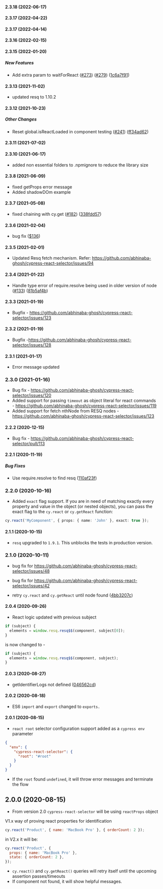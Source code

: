#### 2.3.18 (2022-06-17)

#### 2.3.17 (2022-04-22)

#### 2.3.17 (2022-04-14)

#### 2.3.16 (2022-02-15)

#### 2.3.15 (2022-01-20)

##### New Features

*  Add extra param to waitForReact ([#273](https://github.com/abhinaba-ghosh/cypress-react-selector/pull/273)) ([#279](https://github.com/abhinaba-ghosh/cypress-react-selector/pull/279)) ([1c6a7f91](https://github.com/abhinaba-ghosh/cypress-react-selector/commit/1c6a7f91c521e0ee3c8d68c6c7a1eeefd044925e))

#### 2.3.13 (2021-11-02)

- updated resq to 1.10.2

#### 2.3.12 (2021-10-23)

##### Other Changes

- Reset global.isReactLoaded in component testing ([#241](https://github.com/abhinaba-ghosh/cypress-react-selector/pull/241)) ([ff34ad62](https://github.com/abhinaba-ghosh/cypress-react-selector/commit/ff34ad629c2f688e007ab39768bf2da0054312fc))

#### 2.3.11 (2021-07-02)

#### 2.3.10 (2021-06-17)

- added non essential folders to .npmignore to reduce the library size

#### 2.3.8 (2021-06-09)

- fixed getProps error message
- Added shadowDOm example

#### 2.3.7 (2021-05-08)

- fixed chaining with cy.get ([#182](https://github.com/abhinaba-ghosh/cypress-react-selector/pull/182)) ([338fdd57](https://github.com/abhinaba-ghosh/cypress-react-selector/commit/338fdd570a39cd5c5972d92eb9bb76405a8c2888))

#### 2.3.6 (2021-02-04)

- bug fix ([$136](https://github.com/abhinaba-ghosh/cypress-react-selector/issues/136))

#### 2.3.5 (2021-02-01)

- Updated Resq fetch mechanism. Refer: https://github.com/abhinaba-ghosh/cypress-react-selector/issues/94

#### 2.3.4 (2021-01-22)

- Handle type error of require.resolve being used in older version of node ([#133](https://github.com/abhinaba-ghosh/cypress-react-selector/pull/133)) ([81b5af4b](https://github.com/abhinaba-ghosh/cypress-react-selector/commit/81b5af4bb721aa1e52d60fe5144dfba52ce31584))

#### 2.3.3 (2021-01-19)

- Bugfix - https://github.com/abhinaba-ghosh/cypress-react-selector/issues/123

#### 2.3.2 (2021-01-19)

- Bugfix -https://github.com/abhinaba-ghosh/cypress-react-selector/issues/128

#### 2.3.1 (2021-01-17)

- Error message updated

### 2.3.0 (2021-01-16)

- Bug fix - https://github.com/abhinaba-ghosh/cypress-react-selector/issues/120
- Added support for passing `timeout` as object literal for react commands - https://github.com/abhinaba-ghosh/cypress-react-selector/issues/119
- Added support for fetch nthNode from RESQ nodes - https://github.com/abhinaba-ghosh/cypress-react-selector/issues/123

#### 2.2.2 (2020-12-15)

- Bug fix - https://github.com/abhinaba-ghosh/cypress-react-selector/pull/113

#### 2.2.1 (2020-11-19)

##### Bug Fixes

- Use require.resolve to find resq ([110af23f](https://github.com/abhinaba-ghosh/cypress-react-selector/commit/110af23fbc80c7c120ed43c0315fc9acfc68f25e))

### 2.2.0 (2020-10-16)

- Added `exact` flag support. If you are in need of matching exactly every property and value in the object (or nested objects), you can pass the exact flag to the `cy.react` or `cy.getReact` function:

```ts
cy.react('MyComponent', { props: { name: 'John' }, exact: true });
```

#### 2.1.1 (2020-10-15)

- `resq` upgraded to `1.9.1`. This unblocks the tests in production version.

### 2.1.0 (2020-10-11)

- bug fix for https://github.com/abhinaba-ghosh/cypress-react-selector/issues/48

- bug fix for https://github.com/abhinaba-ghosh/cypress-react-selector/issues/42

- retry `cy.react` and `cy.getReact` until node found ([4bb3207c](https://github.com/abhinaba-ghosh/cypress-react-selector/commit/4bb3207c00f84ee494433223db68d62e35f44cee))

#### 2.0.4 (2020-09-26)

- React logic updated with previous subject

```js
if (subject) {
  elements = window.resq.resq$$(component, subject[0]);
}
```

is now changed to -

```js
if (subject) {
  elements = window.resq.resq$$(component, subject);
}
```

#### 2.0.3 (2020-08-27)

- getIdentifierLogs not defined ([046562cd](https://github.com/abhinaba-ghosh/cypress-react-selector/commit/046562cdd12cfc290f6772552fd360070ceb73af))

#### 2.0.2 (2020-08-18)

- ES6 `import` and `export` changed to `exports.`

#### 2.0.1 (2020-08-15)

- `react root` selector configuration support added as a `cypress env` parameter

```json
{
  "env": {
    "cypress-react-selector": {
      "root": "#root"
    }
  }
}
```

- If the `root` found `undefined`, it will throw error messages and terminate the flow

## 2.0.0 (2020-08-15)

- From version 2.0 `cypress-react-selector` will be using `reactProps` object

V1.x way of proving react properties for identification

```js
cy.react('Product', { name: 'MacBook Pro' }, { orderCount: 2 });
```

in V2.x it will be:

```js
cy.react('Product', {
  props: { name: 'MacBook Pro' },
  state: { orderCount: 2 },
});
```

- `cy.react()` and `cy.getReact()` queries will retry itself until the upcoming assertion passes/timeouts
- If component not found, it will show helpful messages.
